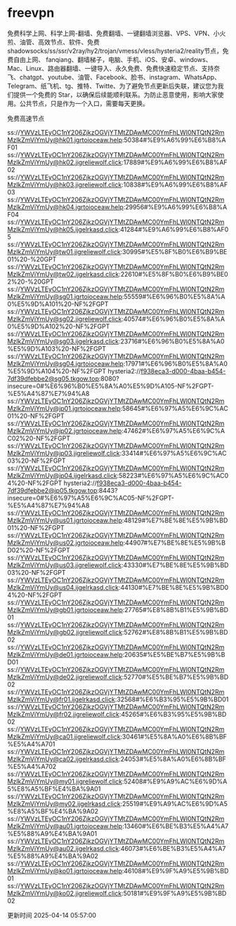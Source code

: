 # freevpn

免费科学上网、科学上网-翻墙、免费翻墙、一键翻墙浏览器、VPS、VPN、小火煎、油管、高效节点、软件、免费shadowsocks/ss/ssr/v2ray/hy2/trojan/vmess/vless/hysteria2/reality节点，免费自由上网、 fanqiang、翻墙梯子，电脑、手机、iOS、安卓、windows、Mac、Linux、路由器翻墙、一键导入、永久免费、免费快速稳定节点、支持奈飞、chatgpt、youtube、油管、Facebook、脸书、instagram、WhatsApp、Telegram、纸飞机、tg、推特、Twitte、为了避免节点更新后失联，建议您为我们提供一个免费的 Star，以确保后续能顺利联系。为防止恶意使用，影响大家使用。公共节点，只是作为一个入口，需要每天更换。

免费高速节点

ss://YWVzLTEyOC1nY206ZjkzOGVjYTMtZDAwMC00YmFhLWI0NTQtN2RmMzlkZmViYmUy@hk01.jgrtoioceaw.help:50384#%E9%A6%99%E6%B8%AF01
ss://YWVzLTEyOC1nY206ZjkzOGVjYTMtZDAwMC00YmFhLWI0NTQtN2RmMzlkZmViYmUy@hk02.jigreliewolf.click:17889#%E9%A6%99%E6%B8%AF02
ss://YWVzLTEyOC1nY206ZjkzOGVjYTMtZDAwMC00YmFhLWI0NTQtN2RmMzlkZmViYmUy@hk03.jigreliewolf.click:10838#%E9%A6%99%E6%B8%AF03
ss://YWVzLTEyOC1nY206ZjkzOGVjYTMtZDAwMC00YmFhLWI0NTQtN2RmMzlkZmViYmUy@hk04.jgrtoioceaw.help:29956#%E9%A6%99%E6%B8%AF04
ss://YWVzLTEyOC1nY206ZjkzOGVjYTMtZDAwMC00YmFhLWI0NTQtN2RmMzlkZmViYmUy@hk05.ijgelrkasd.click:41284#%E9%A6%99%E6%B8%AF05
ss://YWVzLTEyOC1nY206ZjkzOGVjYTMtZDAwMC00YmFhLWI0NTQtN2RmMzlkZmViYmUy@tw01.jigreliewolf.click:30995#%E5%8F%B0%E6%B9%BE01%20-%20GPT
ss://YWVzLTEyOC1nY206ZjkzOGVjYTMtZDAwMC00YmFhLWI0NTQtN2RmMzlkZmViYmUy@tw02.ijgelrkasd.click:22610#%E5%8F%B0%E6%B9%BE02%20-%20GPT
ss://YWVzLTEyOC1nY206ZjkzOGVjYTMtZDAwMC00YmFhLWI0NTQtN2RmMzlkZmViYmUy@sg01.jgrtoioceaw.help:55559#%E6%96%B0%E5%8A%A0%E5%9D%A101%20-NF%2FGPT
ss://YWVzLTEyOC1nY206ZjkzOGVjYTMtZDAwMC00YmFhLWI0NTQtN2RmMzlkZmViYmUy@sg02.jigreliewolf.click:40574#%E6%96%B0%E5%8A%A0%E5%9D%A102%20-NF%2FGPT
ss://YWVzLTEyOC1nY206ZjkzOGVjYTMtZDAwMC00YmFhLWI0NTQtN2RmMzlkZmViYmUy@sg03.ijgelrkasd.click:23716#%E6%96%B0%E5%8A%A0%E5%9D%A103%20-NF%2FGPT
ss://YWVzLTEyOC1nY206ZjkzOGVjYTMtZDAwMC00YmFhLWI0NTQtN2RmMzlkZmViYmUy@sg04.jgrtoioceaw.help:17971#%E6%96%B0%E5%8A%A0%E5%9D%A104%20-NF%2FGPT
hysteria2://f938eca3-d000-4baa-b454-7df39dfebbe2@sg05.tkgow.top:8080?insecure=0#%E6%96%B0%E5%8A%A0%E5%9D%A105-NF%2FGPT-%E5%A4%87%E7%94%A8
ss://YWVzLTEyOC1nY206ZjkzOGVjYTMtZDAwMC00YmFhLWI0NTQtN2RmMzlkZmViYmUy@jp01.jgrtoioceaw.help:58645#%E6%97%A5%E6%9C%AC01%20-NF%2FGPT
ss://YWVzLTEyOC1nY206ZjkzOGVjYTMtZDAwMC00YmFhLWI0NTQtN2RmMzlkZmViYmUy@jp02.jgrtoioceaw.help:47462#%E6%97%A5%E6%9C%AC02%20-NF%2FGPT
ss://YWVzLTEyOC1nY206ZjkzOGVjYTMtZDAwMC00YmFhLWI0NTQtN2RmMzlkZmViYmUy@jp03.jigreliewolf.click:33414#%E6%97%A5%E6%9C%AC03%20-NF%2FGPT
ss://YWVzLTEyOC1nY206ZjkzOGVjYTMtZDAwMC00YmFhLWI0NTQtN2RmMzlkZmViYmUy@jp04.ijgelrkasd.click:58223#%E6%97%A5%E6%9C%AC04%20-NF%2FGPT
hysteria2://f938eca3-d000-4baa-b454-7df39dfebbe2@jp05.tkgow.top:8443?insecure=0#%E6%97%A5%E6%9C%AC05-NF%2FGPT-%E5%A4%87%E7%94%A8
ss://YWVzLTEyOC1nY206ZjkzOGVjYTMtZDAwMC00YmFhLWI0NTQtN2RmMzlkZmViYmUy@us01.jgrtoioceaw.help:48129#%E7%BE%8E%E5%9B%BD01%20-NF%2FGPT
ss://YWVzLTEyOC1nY206ZjkzOGVjYTMtZDAwMC00YmFhLWI0NTQtN2RmMzlkZmViYmUy@us02.jgrtoioceaw.help:44907#%E7%BE%8E%E5%9B%BD02%20-NF%2FGPT
ss://YWVzLTEyOC1nY206ZjkzOGVjYTMtZDAwMC00YmFhLWI0NTQtN2RmMzlkZmViYmUy@us03.jigreliewolf.click:43330#%E7%BE%8E%E5%9B%BD03%20-NF%2FGPT
ss://YWVzLTEyOC1nY206ZjkzOGVjYTMtZDAwMC00YmFhLWI0NTQtN2RmMzlkZmViYmUy@us04.ijgelrkasd.click:44130#%E7%BE%8E%E5%9B%BD04%20-NF%2FGPT
ss://YWVzLTEyOC1nY206ZjkzOGVjYTMtZDAwMC00YmFhLWI0NTQtN2RmMzlkZmViYmUy@gb01.jgrtoioceaw.help:27765#%E8%8B%B1%E5%9B%BD01
ss://YWVzLTEyOC1nY206ZjkzOGVjYTMtZDAwMC00YmFhLWI0NTQtN2RmMzlkZmViYmUy@gb02.jigreliewolf.click:52762#%E8%8B%B1%E5%9B%BD02
ss://YWVzLTEyOC1nY206ZjkzOGVjYTMtZDAwMC00YmFhLWI0NTQtN2RmMzlkZmViYmUy@de01.jgrtoioceaw.help:20635#%E5%BE%B7%E5%9B%BD01
ss://YWVzLTEyOC1nY206ZjkzOGVjYTMtZDAwMC00YmFhLWI0NTQtN2RmMzlkZmViYmUy@de02.jigreliewolf.click:52770#%E5%BE%B7%E5%9B%BD02
ss://YWVzLTEyOC1nY206ZjkzOGVjYTMtZDAwMC00YmFhLWI0NTQtN2RmMzlkZmViYmUy@fr01.ijgelrkasd.click:32568#%E6%B3%95%E5%9B%BD01
ss://YWVzLTEyOC1nY206ZjkzOGVjYTMtZDAwMC00YmFhLWI0NTQtN2RmMzlkZmViYmUy@fr02.jigreliewolf.click:45265#%E6%B3%95%E5%9B%BD02
ss://YWVzLTEyOC1nY206ZjkzOGVjYTMtZDAwMC00YmFhLWI0NTQtN2RmMzlkZmViYmUy@ca01.jigreliewolf.click:30461#%E5%8A%A0%E6%8B%BF%E5%A4%A701
ss://YWVzLTEyOC1nY206ZjkzOGVjYTMtZDAwMC00YmFhLWI0NTQtN2RmMzlkZmViYmUy@ca02.ijgelrkasd.click:24053#%E5%8A%A0%E6%8B%BF%E5%A4%A702
ss://YWVzLTEyOC1nY206ZjkzOGVjYTMtZDAwMC00YmFhLWI0NTQtN2RmMzlkZmViYmUy@my01.jigreliewolf.click:52408#%E9%A9%AC%E6%9D%A5%E8%A5%BF%E4%BA%9A01
ss://YWVzLTEyOC1nY206ZjkzOGVjYTMtZDAwMC00YmFhLWI0NTQtN2RmMzlkZmViYmUy@my02.ijgelrkasd.click:25519#%E9%A9%AC%E6%9D%A5%E8%A5%BF%E4%BA%9A02
ss://YWVzLTEyOC1nY206ZjkzOGVjYTMtZDAwMC00YmFhLWI0NTQtN2RmMzlkZmViYmUy@au01.jgrtoioceaw.help:13460#%E6%BE%B3%E5%A4%A7%E5%88%A9%E4%BA%9A01
ss://YWVzLTEyOC1nY206ZjkzOGVjYTMtZDAwMC00YmFhLWI0NTQtN2RmMzlkZmViYmUy@au02.ijgelrkasd.click:46073#%E6%BE%B3%E5%A4%A7%E5%88%A9%E4%BA%9A02
ss://YWVzLTEyOC1nY206ZjkzOGVjYTMtZDAwMC00YmFhLWI0NTQtN2RmMzlkZmViYmUy@ko01.jgrtoioceaw.help:46108#%E9%9F%A9%E5%9B%BD01
ss://YWVzLTEyOC1nY206ZjkzOGVjYTMtZDAwMC00YmFhLWI0NTQtN2RmMzlkZmViYmUy@ko02.jigreliewolf.click:50181#%E9%9F%A9%E5%9B%BD02


更新时间 2025-04-14 05:57:00